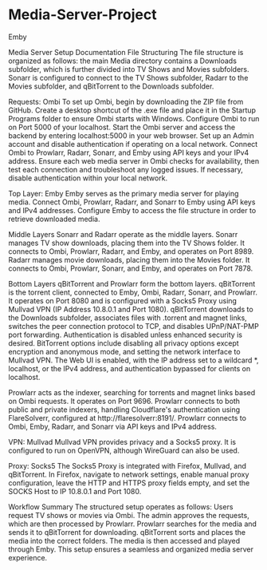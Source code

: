# Media-Server-Project

Emby

Media Server Setup Documentation
File Structuring
The file structure is organized as follows: the main Media directory contains a Downloads subfolder, which is further divided into TV Shows and Movies subfolders. Sonarr is configured to connect to the TV Shows subfolder, Radarr to the Movies subfolder, and qBitTorrent to the Downloads subfolder.

Requests: Ombi
To set up Ombi, begin by downloading the ZIP file from GitHub. Create a desktop shortcut of the .exe file and place it in the Startup Programs folder to ensure Ombi starts with Windows. Configure Ombi to run on Port 5000 of your localhost. Start the Ombi server and access the backend by entering localhost:5000 in your web browser. Set up an Admin account and disable authentication if operating on a local network. Connect Ombi to Prowlarr, Radarr, Sonarr, and Emby using API keys and your IPv4 address. Ensure each web media server in Ombi checks for availability, then test each connection and troubleshoot any logged issues. If necessary, disable authentication within your local network.

Top Layer: Emby
Emby serves as the primary media server for playing media. Connect Ombi, Prowlarr, Radarr, and Sonarr to Emby using API keys and IPv4 addresses. Configure Emby to access the file structure in order to retrieve downloaded media.

Middle Layers
Sonarr and Radarr operate as the middle layers. Sonarr manages TV show downloads, placing them into the TV Shows folder. It connects to Ombi, Prowlarr, Radarr, and Emby, and operates on Port 8989. Radarr manages movie downloads, placing them into the Movies folder. It connects to Ombi, Prowlarr, Sonarr, and Emby, and operates on Port 7878.

Bottom Layers
qBitTorrent and Prowlarr form the bottom layers. qBitTorrent is the torrent client, connected to Emby, Ombi, Radarr, Sonarr, and Prowlarr. It operates on Port 8080 and is configured with a Socks5 Proxy using Mullvad VPN (IP Address 10.8.0.1 and Port 1080). qBitTorrent downloads to the Downloads subfolder, associates files with .torrent and magnet links, switches the peer connection protocol to TCP, and disables UPnP/NAT-PMP port forwarding. Authentication is disabled unless enhanced security is desired. BitTorrent options include disabling all privacy options except encryption and anonymous mode, and setting the network interface to Mullvad VPN. The Web UI is enabled, with the IP address set to a wildcard *, localhost, or the IPv4 address, and authentication bypassed for clients on localhost.

Prowlarr acts as the indexer, searching for torrents and magnet links based on Ombi requests. It operates on Port 9696. Prowlarr connects to both public and private indexers, handling Cloudflare's authentication using FlareSolverr, configured at http://flaresolverr:8191/. Prowlarr connects to Ombi, Emby, Radarr, and Sonarr via API keys and IPv4 address.

VPN: Mullvad
Mullvad VPN provides privacy and a Socks5 proxy. It is configured to run on OpenVPN, although WireGuard can also be used.

Proxy: Socks5
The Socks5 Proxy is integrated with Firefox, Mullvad, and qBitTorrent. In Firefox, navigate to network settings, enable manual proxy configuration, leave the HTTP and HTTPS proxy fields empty, and set the SOCKS Host to IP 10.8.0.1 and Port 1080.

Workflow Summary
The structured setup operates as follows: Users request TV shows or movies via Ombi. The admin approves the requests, which are then processed by Prowlarr. Prowlarr searches for the media and sends it to qBitTorrent for downloading. qBitTorrent sorts and places the media into the correct folders. The media is then accessed and played through Emby. This setup ensures a seamless and organized media server experience.
